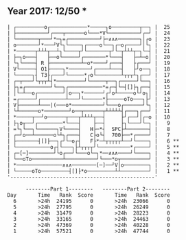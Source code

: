 Year 2017: 12/50 *
------------------------------------------------------------
    | ┌─────────o┌────────────*─────┐o─────────┬──┐ |  25 
    | ├──────────┘┌───┬──────o└───*V└──────────┘┌─┘ |  24 
    | └───────┬───┘*─┐=┌──────────┘├─∧∧∧───────┐│┌o |  23 
    | o───────┘*───┘V└┐└────┐┌────o└──┐┌─o┌────┘│└┐ |  22 
    | *──────┬┴┴┴┬──┴┐└────┬┘└───────┬┘└─┬┴┴┴┬─┐└─┤ |  21 
    | ├─┐o───┤   ├──o└─────┘┌───────*└───┤   ├─┴─o│ |  20 
    | └┐└────┤ R ├──────────┴─o*────┘┌───┤   ├┌───┘ |  19 
    | V└─────┤ O1├────┐*───────┘┌────┴───┤   ├┘o──┐ |  18 
    | └─────┐┤ T3├┌───┘└─────*┌o└────────┴┬┬┬┴┐┌──┘ |  17 
    | ┌─┬───┘└┬┬┬┴┤*─────────┘└─────┬──┐┌─────┘└──┐ |  16 
    | ├┐=┌────────┘└──┐┌───────────*=┌─┤└─┤[]├┐┌──┤ |  15 
    | │└─┴──o┌────────┘│o──┐*──────┘┌┘o┴─────o└┘o┐│ |  14 
    | =┌─────┘┌────────┴───┘└──────*├─────oTo───┐├┘ |  13 
    | V├──────┴───|(───o*──────────┘└───o┌──────┘└┐ |  12 
    | └┴──────o*────────┘o──┬──────┬┴┴┴┴┴┤┌───┐┌──┘ |  11 
    | *─────┬──┘o──────┬───┬┴┴┴┴┬──┤     ├┘┌──┘│┌─o |  10 
    | ├┐o┬──┘┌────────*└───┤    ├──┤     ├┐└───┘└─┐ |   9 
    | =└┐└──┐└──────┐V└────┤   H├─*┤  SPC├┴───────┤ |   8 
    | ┌─┘o──┴──────o└┴┐┌───┤   C├o└┤  700├──*┌────┘ |   7 
    | ├───────┤[]├──┐┌┘└─o┌┤   F├*─┴┬┬┬┬┬┴──┘└────┐ |   6 **
    | └───────────o┌┤└───┐├┴┬┬┬┬┘└──────────*┌────┘ |   5 **
    | ┌─[─]────────┘└o┌──┘└───o└─┐*──∧∧∧────┘└────┐ |   4 **
    | └──oTo──────────┴──────────┘└───*o┬─────────┘ |   3 **
    | *───────────────∧∧∧────────[─]──┘V│o────────┐ |   2 **
    | └─────oTo─────────┤[]├*o─────────┴┴─────────┘ |   1 **
    '-----------------------------------------------'       

          --------Part 1--------   --------Part 2--------
    Day       Time   Rank  Score       Time   Rank  Score
      6       >24h  24195      0       >24h  23066      0
      5       >24h  27795      0       >24h  26249      0
      4       >24h  31479      0       >24h  28223      0
      3       >24h  33165      0       >24h  24463      0
      2       >24h  47369      0       >24h  40228      0
      1       >24h  57521      0       >24h  47744      0
